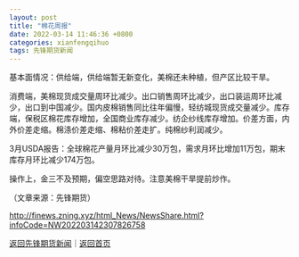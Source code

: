 ```yaml
---
layout: post
title: "棉花周报"
date: 2022-03-14 11:46:36 +0800
categories: xianfengqihuo
tags: 先锋期货新闻
---
```

<p>基本面情况：供给端，供给端暂无新变化，美棉还未种植，但产区比较干旱。</p>
 <p>消费端，美棉现货成交量周环比减少。出口销售周环比减少，出口装运周环比减少，出口到中国减少。国内皮棉销售同比往年偏慢，轻纺城现货成交量减少。库存端，保税区棉花库存增加，全国商业库存减少。纺企纱线库存增加。价差方面，内外价差走缩。棉涤价差走缩、棉粘价差走扩。纯棉纱利润减少。</p>
 <p>3月USDA报告：全球棉花产量月环比减少30万包，需求月环比增加11万包，期末库存月环比减少174万包。</p>
 <p>操作上，金三不及预期，偏空思路对待。注意美棉干旱提前炒作。</p><p class="em_media">（文章来源：先锋期货）</p>

<http://finews.zning.xyz/html_News/NewsShare.html?infoCode=NW202203142307826758>

[返回先锋期货新闻](//finews.withounder.com/category/xianfengqihuo.html)｜[返回首页](//finews.withounder.com/)